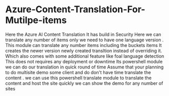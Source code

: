 # Azure-Content-Translation-For-Mutilpe-items
Here the Azure AI Content Translation
It has build in Security
Here we can translate any number of items only we need to have one language version .
This module can translate any number items including the buckets items
It creates the newer version newly created transltion instead of overriding it.
Which also comes with some additional feature like foal language detection
This does not requires any deployment or downtime
Its powershell module we can do our translation in quick round of time
Assume that your planning to do multisite demo some client and do don't have time translate the content . we can use this powershell translate module to translate the content and host the site quickly we can show the demo for any number of sites
